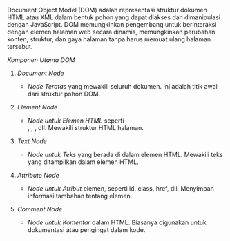 Document Object Model (DOM) adalah representasi struktur dokumen HTML atau XML dalam bentuk pohon yang dapat diakses dan dimanipulasi dengan JavaScript. DOM memungkinkan pengembang untuk berinteraksi dengan elemen halaman web secara dinamis, memungkinkan perubahan konten, struktur, dan gaya halaman tanpa harus memuat ulang halaman tersebut.

 *Komponen Utama DOM*

1. *Document Node*
   - *Node Teratas* yang mewakili seluruh dokumen. Ini adalah titik awal dari struktur pohon DOM.

2. *Element Node*
   - *Node untuk Elemen HTML* seperti <div>, <span>, <a>, dll. Mewakili struktur HTML halaman.

3. *Text Node*
   - *Node untuk Teks* yang berada di dalam elemen HTML. Mewakili teks yang ditampilkan dalam elemen HTML.

4. *Attribute Node*
   - *Node untuk Atribut* elemen, seperti id, class, href, dll. Menyimpan informasi tambahan tentang elemen.

5. *Comment Node*
   - *Node untuk Komentar* dalam HTML. Biasanya digunakan untuk dokumentasi atau pengingat dalam kode.

